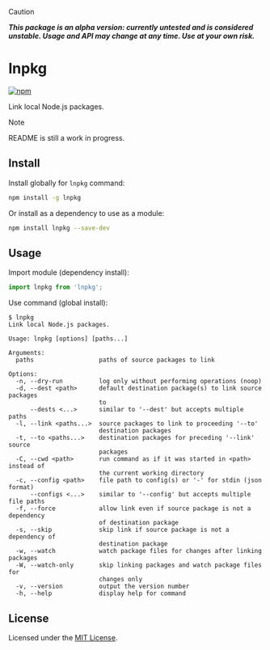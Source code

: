 > [!CAUTION]
>
> **_This package is an alpha version: currently untested and is considered unstable. Usage and API may change at any time. Use at your own risk._**

# lnpkg

[![npm](https://img.shields.io/npm/v/lnpkg.svg)](https://www.npmjs.com/package/lnpkg)

Link local Node.js packages.

> [!NOTE]
>
> README is still a work in progress.

## Install

Install globally for `lnpkg` command:

```sh
npm install -g lnpkg
```

Or install as a dependency to use as a module:

```sh
npm install lnpkg --save-dev
```

## Usage

Import module (dependency install):

```javascript
import lnpkg from 'lnpkg';
```

Use command (global install):

```text
$ lnpkg
Link local Node.js packages.

Usage: lnpkg [options] [paths...]

Arguments:
  paths                  paths of source packages to link

Options:
  -n, --dry-run          log only without performing operations (noop)
  -d, --dest <path>      default destination package(s) to link source packages
                         to
      --dests <...>      similar to '--dest' but accepts multiple paths
  -l, --link <paths...>  source packages to link to proceeding '--to'
                         destination packages
  -t, --to <paths...>    destination packages for preceding '--link' source
                         packages
  -C, --cwd <path>       run command as if it was started in <path> instead of
                         the current working directory
  -c, --config <path>    file path to config(s) or '-' for stdin (json format)
      --configs <...>    similar to '--config' but accepts multiple file paths
  -f, --force            allow link even if source package is not a dependency
                         of destination package
  -s, --skip             skip link if source package is not a dependency of
                         destination package
  -w, --watch            watch package files for changes after linking packages
  -W, --watch-only       skip linking packages and watch package files for
                         changes only
  -v, --version          output the version number
  -h, --help             display help for command
```

## License

Licensed under the [MIT License](LICENSE).
